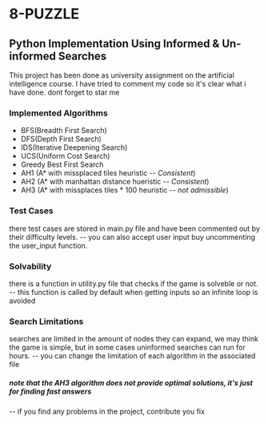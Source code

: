 # 8-PUZZLE 
## Python Implementation Using Informed & Un-informed Searches

This project has been done as university assignment on the artificial intelligence course.
I have tried to comment my code so it's clear what i have done.
dont forget to star me

### Implemented Algorithms
- BFS(Breadth First Search)
- DFS(Depth First Search)
- IDS(Iterative Deepening Search)
- UCS(Uniform Cost Search)
- Greedy Best First Search
- AH1 (A* with missplaced tiles heuristic -- *Consistent*)
- AH2 (A* with manhattan distance hueristic -- *Consistent*)
- AH3 (A* with missplaces tiles * 100 heuristic -- *not admissible*)

### Test Cases
there test cases are stored in main.py file and have been commented out by their difficulty levels.
-- you can also accept user input buy uncommenting the user_input function.

### Solvability
there is a function in utility.py file that checks if the game is solveble or not.
-- this function is called by default when getting inputs so an infinite loop is avoided

### Search Limitations
searches are limited in the amount of nodes they can expand, we may think the game is simple, but in some cases uninformed 
searches can run for hours.
-- you can change the limitation of each algorithm in the associated file


##### note that the AH3 algorithm does not provide optimal solutions, it's just for finding fast answers


-- if you find any problems in the project, contribute you fix
